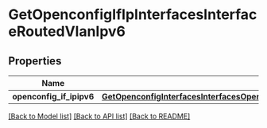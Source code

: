 # GetOpenconfigIfIpInterfacesInterfaceRoutedVlanIpv6

## Properties
Name | Type | Description | Notes
------------ | ------------- | ------------- | -------------
**openconfig_if_ipipv6** | [**GetOpenconfigInterfacesInterfacesOpenconfiginterfacesinterfacesSubinterfacesOpenconfigifipipv6**](GetOpenconfigInterfacesInterfacesOpenconfiginterfacesinterfacesSubinterfacesOpenconfigifipipv6.md) |  | [optional] 

[[Back to Model list]](../README.md#documentation-for-models) [[Back to API list]](../README.md#documentation-for-api-endpoints) [[Back to README]](../README.md)


